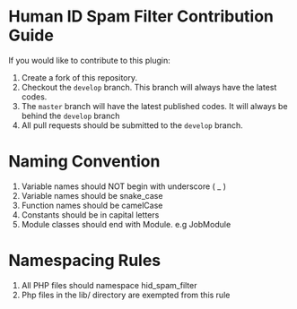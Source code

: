 # Human ID Spam Filter Contribution Guide
If you would like to contribute to this plugin:
1. Create a fork of this repository.
2. Checkout the `develop` branch. This branch will always have the latest codes.
3. The `master` branch will have the latest published codes. It will always be behind the `develop` branch
4. All pull requests should be submitted to the `develop` branch.

# Naming Convention
1. Variable names should NOT begin with underscore ( _ )
2. Variable names should be snake_case
3. Function names should be camelCase
4. Constants should be in capital letters
5. Module classes should end with Module. e.g JobModule

# Namespacing Rules
1. All PHP files should namespace hid_spam_filter
2. Php files in the lib/ directory are exempted from this rule